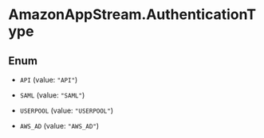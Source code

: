 # AmazonAppStream.AuthenticationType

## Enum


* `API` (value: `"API"`)

* `SAML` (value: `"SAML"`)

* `USERPOOL` (value: `"USERPOOL"`)

* `AWS_AD` (value: `"AWS_AD"`)


